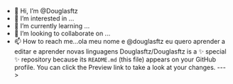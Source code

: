 - 👋 Hi, I’m @Douglasftz
- 👀 I’m interested in ...
- 🌱 I’m currently learning ...
- 💞️ I’m looking to collaborate on ...
- 📫 How to reach me...ola meu nome e @douglasftz eu quero aprender a editar e aprender novas linguagens
Douglasftz/Douglasftz is a ✨ special ✨ repository because its `README.md` (this file) appears on your GitHub profile.
You can click the Preview link to take a look at your changes.
--->
